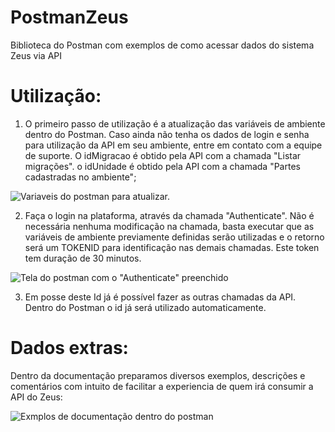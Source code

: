 # PostmanZeus
Biblioteca do Postman com exemplos de como acessar dados do sistema Zeus via API 

# Utilização:

 1. O primeiro passo de utilização é a atualização das variáveis de ambiente dentro do Postman. Caso ainda não tenha os dados de login e senha para utilização da API em seu ambiente, entre em contato com a equipe de suporte. O idMigracao é obtido pela API com a chamada "Listar migrações". o idUnidade é obtido pela API com a chamada "Partes cadastradas no ambiente";
 
![Variaveis do postman para atualizar.](https://miracleworks.co/images/github/gitDoc1.png)

 2. Faça o login na plataforma, através da chamada "Authenticate". Não é necessária nenhuma modificação na chamada, basta executar que as variáveis de ambiente previamente definidas serão utilizadas e o retorno será um TOKENID para identificação nas demais chamadas. Este token tem duração de 30 minutos.
 
![Tela do postman com o "Authenticate" preenchido](https://miracleworks.co/images/github/gitDoc2.png)

 3. Em posse deste Id já é possível fazer as outras chamadas da API. Dentro do Postman o id já será utilizado automaticamente.

# Dados extras:
Dentro da documentação preparamos diversos exemplos, descrições e comentários com intuito de facilitar a experiencia de quem irá consumir a API do Zeus:

![Exmplos de documentação dentro do postman](https://miracleworks.co/images/github/gitDoc3.png)

